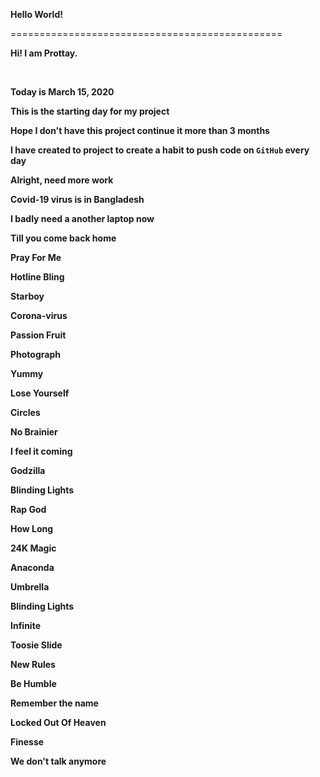 **Hello World!**

===============================================
<br />

**Hi! I am Prottay.**

<br />

**Today is March 15, 2020**
<br />

**This is the starting day for my project**
<br />

**Hope I don't have this project continue it more than 3 months**
<br />

**I have created to project to create a habit to push code on **`GitHub`** every day**

**Alright, need more work**
<br />

**Covid-19 virus is in Bangladesh**
<br />

**I badly need a another laptop now**
<br />

**Till you come back home**
<br />

**Pray For Me**
<br />

**Hotline Bling**
<br />

**Starboy**
<br />

**Corona-virus**
<br />

**Passion Fruit**
<br />

**Photograph**
<br />

**Yummy**
<br />

**Lose Yourself**
<br />

**Circles**
<br />

**No Brainier**
<br />

**I feel it coming**
<br />

**Godzilla**
<br />

**Blinding Lights**
<br />

**Rap God**
<br />

**How Long**
<br />

**24K Magic**
<br />

**Anaconda**
<br />

**Umbrella**
<br />

**Blinding Lights**
<br />

**Infinite**
<br />

**Toosie Slide**
<br />

**New Rules**
<br />

**Be Humble**
<br />

**Remember the name**
<br />

**Locked Out Of Heaven**
<br />

**Finesse**
<br />

**We don't talk anymore**
<br />
